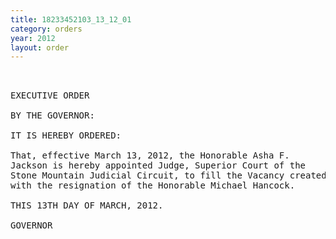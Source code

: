 ```yaml
---
title: 18233452103_13_12_01
category: orders
year: 2012
layout: order
---
```


<pre> 

EXECUTIVE ORDER

BY THE GOVERNOR:

IT IS HEREBY ORDERED:

That, effective March 13, 2012, the Honorable Asha F.
Jackson is hereby appointed Judge, Superior Court of the
Stone Mountain Judicial Circuit, to fill the Vacancy created
with the resignation of the Honorable Michael Hancock.

THIS 13TH DAY OF MARCH, 2012.

GOVERNOR

</pre>

